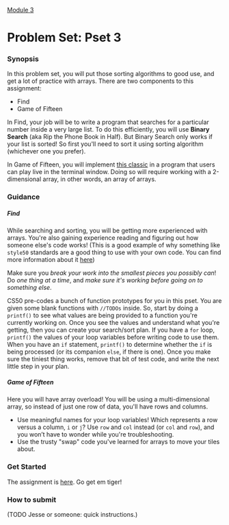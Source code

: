 [Module 3](../..)

# Problem Set: Pset 3

### Synopsis
In this problem set, you will put those sorting algorithms to good use, and get a lot of practice with arrays. There are two components to this assignment:
* Find
* Game of Fifteen

In Find, your job will be to write a program that searches for a particular number inside a very large list. To do this efficiently, you will use **Binary Search** (aka Rip the Phone Book in Half). But Binary Search only works if your list is sorted! So first you'll need to sort it using sorting algorithm (whichever one you prefer).

In Game of Fifteen, you will implement <a href="https://en.wikipedia.org/wiki/15_puzzle" target="_blank">this classic</a> in a program that users can play live in the terminal window. Doing so will require working with a 2-dimensional array, in other words, an array of arrays.

### Guidance

##### Find 

While searching and sorting, you will be getting more experienced with arrays. You're also gaining experience reading and figuring out how someone else's code works! (This is a good example of why something like `style50` standards are a good thing to use with your own code. You can find more information about it <a href="https://manual.cs50.net/style/" target="_blank">here</a>)

Make sure you *break your work into the smallest pieces you possibly can*! Do *one thing at a time*, and *make sure it's working before going on to something else*.

CS50 pre-codes a bunch of function prototypes for you in this pset. You are given some blank functions with `//TODOs` inside. So, start by doing a `printf()` to see what values are being provided to a function you're currently working on. Once you see the values and understand what you're getting, then you can create your search/sort plan. If you have a `for` loop, `printf()` the values of your loop variables before writing code to use them. When you have an `if` statement, `printf()` to determine whether the `if` is being processed (or its companion `else`, if there is one). Once you make sure the tiniest thing works, remove that bit of test code, and write the next little step in your plan.

##### Game of Fifteen
Here you will have array overload! You will be using a multi-dimensional array, so instead of just one row of data, you'll have rows and columns.
* Use meaningful names for your loop variables! Which represents a row versus a column, `i` or `j`? Use `row` and `col` instead (or `col` and `row`), and you won’t have to wonder while you're troubleshooting.
* Use the trusty "swap" code you've learned for arrays to move your tiles about.

### Get Started
The assignment is <a href="http://cdn.cs50.net/2015/fall/psets/3/pset3/pset3.html" target="_blank">here</a>. Go get em tiger!

### How to submit 
(TODO Jesse or someone: quick instructions.)
